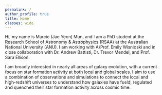 ```yaml
---
permalink: /
author_profile: true
title: Home
classes: wide
---
```


Hi, my name is Marcie (Jae Yeon) Mun, and I am a PhD student at the Research School of Astronomy & Astrophysics (RSAA) at the Australian National University (ANU). I am working with A/Prof. Emily Wisnioski and in close collaboration with Dr. Andrew Battisti, Dr. Trevor Mendel, and Prof. Sara Ellison.

I am broadly interested in nearly all areas of galaxy evolution, with a current focus on star formation activity at both local and global scales. I aim to use a combination of observations and simulations to connect the local and high-redshift universes to understand how galaxies have fueld, regulated and quenched their star formation activity across cosmic time. 
